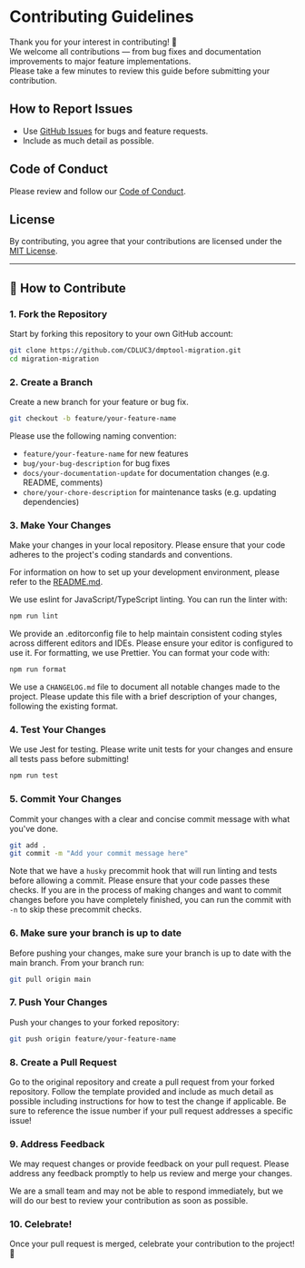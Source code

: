 # Contributing Guidelines

Thank you for your interest in contributing! 🎉  
We welcome all contributions — from bug fixes and documentation improvements to major feature implementations.  
Please take a few minutes to review this guide before submitting your contribution.

## How to Report Issues
- Use [GitHub Issues](https://github.com/CDLUC3/dmptool-migration/issues) for bugs and feature requests.
- Include as much detail as possible.

## Code of Conduct
Please review and follow our [Code of Conduct](CODE_OF_CONDUCT.md).

## License
By contributing, you agree that your contributions are licensed under the [MIT License](https://github.com/CDLUC3/dmsp_backend_prototype/blob/main/LICENSE).

---

## 🧭 How to Contribute

### 1. Fork the Repository
Start by forking this repository to your own GitHub account:

```bash
git clone https://github.com/CDLUC3/dmptool-migration.git
cd migration-migration
```

### 2. Create a Branch
Create a new branch for your feature or bug fix.
```bash
git checkout -b feature/your-feature-name
```

Please use the following naming convention:
- `feature/your-feature-name` for new features
- `bug/your-bug-description` for bug fixes
- `docs/your-documentation-update` for documentation changes (e.g. README, comments)
- `chore/your-chore-description` for maintenance tasks (e.g. updating dependencies)

### 3. Make Your Changes
Make your changes in your local repository. Please ensure that your code adheres to the project's coding standards and conventions.

For information on how to set up your development environment, please refer to the [README.md](README.md).

We use eslint for JavaScript/TypeScript linting. You can run the linter with:
```bash
npm run lint
```

We provide an .editorconfig file to help maintain consistent coding styles across different editors and IDEs. Please ensure your editor is configured to use it.
For formatting, we use Prettier. You can format your code with:
```bash
npm run format
```

We use a `CHANGELOG.md` file to document all notable changes made to the project. Please update this file with a brief description of your changes, following the existing format.

### 4. Test Your Changes
We use Jest for testing. Please write unit tests for your changes and ensure all tests pass before submitting!
```bash
npm run test
```

### 5. Commit Your Changes
Commit your changes with a clear and concise commit message with what you've done.
```bash
git add .
git commit -m "Add your commit message here"
```

Note that we have a `husky` precommit hook that will run linting and tests before allowing a commit. Please ensure that your code passes these checks.
If you are in the process of making changes and want to commit changes before you have completely finished, you can run the commit with `-n` to skip these precommit checks.

### 6. Make sure your branch is up to date
Before pushing your changes, make sure your branch is up to date with the main branch. From your branch run:
```bash
git pull origin main
```

### 7. Push Your Changes
Push your changes to your forked repository:
```bash
git push origin feature/your-feature-name
```

### 8. Create a Pull Request
Go to the original repository and create a pull request from your forked repository. Follow the template provided and include as much detail as possible including instructions for how to test the change if applicable.
Be sure to reference the issue number if your pull request addresses a specific issue!

### 9. Address Feedback
We may request changes or provide feedback on your pull request. Please address any feedback promptly to help us review and merge your changes.

We are a small team and may not be able to respond immediately, but we will do our best to review your contribution as soon as possible.

### 10. Celebrate!
Once your pull request is merged, celebrate your contribution to the project! 🎉
